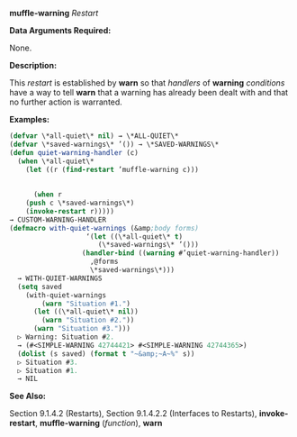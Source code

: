 **muffle-warning** *Restart* 



**Data Arguments Required:** 



None. 



**Description:** 



This *restart* is established by **warn** so that *handlers* of **warning** *conditions* have a way to tell **warn** that a warning has already been dealt with and that no further action is warranted. 



**Examples:**
```lisp
(defvar \*all-quiet\* nil) → \*ALL-QUIET\* 
(defvar \*saved-warnings\* ’()) → \*SAVED-WARNINGS\* 
(defun quiet-warning-handler (c) 
  (when \*all-quiet\* 
    (let ((r (find-restart ’muffle-warning c))) 
      
      
      (when r 
	(push c \*saved-warnings\*) 
	(invoke-restart r))))) 
→ CUSTOM-WARNING-HANDLER 
(defmacro with-quiet-warnings (&amp;body forms) 
			       ‘(let ((\*all-quiet\* t) 
				      (\*saved-warnings\* ’())) 
				  (handler-bind ((warning #’quiet-warning-handler)) 
				    ,@forms 
				    \*saved-warnings\*))) 
  → WITH-QUIET-WARNINGS 
  (setq saved 
	(with-quiet-warnings 
	    (warn "Situation #1.") 
	  (let ((\*all-quiet\* nil)) 
	    (warn "Situation #2.")) 
	  (warn "Situation #3."))) 
  ▷ Warning: Situation #2. 
  → (#<SIMPLE-WARNING 42744421> #<SIMPLE-WARNING 42744365>) 
  (dolist (s saved) (format t "~&amp;~A~%" s)) 
  ▷ Situation #3. 
  ▷ Situation #1. 
  → NIL 
```
**See Also:** 



Section 9.1.4.2 (Restarts), Section 9.1.4.2.2 (Interfaces to Restarts), **invoke-restart**, **muffle-warning** (*function*), **warn** 



